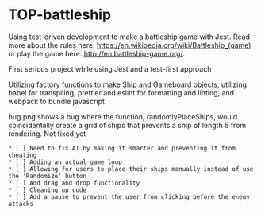# TOP-battleship

Using test-driven development to make a battleship game with Jest. Read more about the rules here: https://en.wikipedia.org/wiki/Battleship_(game) or play the game here: http://en.battleship-game.org/.

First serious project while using Jest and a test-first approach

Utilizing factory functions to make Ship and Gameboard objects, utilizing babel for transpiling, prettier and eslint for formatting and linting, and webpack to bundle javascript.

bug.png shows a bug where the function, randomlyPlaceShips, would coincidentally create a grid of ships that prevents a ship of length 5 from rendering. Not fixed yet

    * [ ] Need to fix AI by making it smarter and preventing it from cheating
    * [ ] Adding an actual game loop
    * [ ] Allowing for users to place their ships manually instead of use the 'Randomize' button
    * [ ] Add drag and drop functionality
    * [ ] Cleaning up code
    * [ ] Add a pause to prevent the user from clicking before the enemy attacks
    
